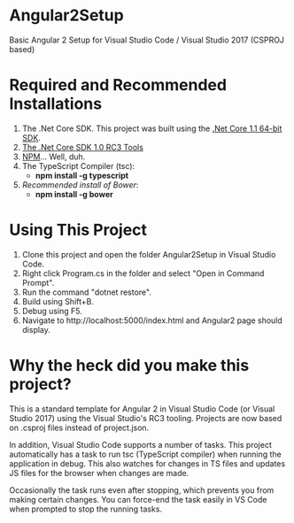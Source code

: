 # Angular2Setup
Basic Angular 2 Setup for Visual Studio Code / Visual Studio 2017 (CSPROJ based)

# Required and Recommended Installations
<ol>
<li>The .Net Core SDK. This project was built using the <a href="https://go.microsoft.com/fwlink/?LinkID=835014">.Net Core 1.1 64-bit SDK</a>.</li>
<li><a href="https://github.com/dotnet/core/blob/master/release-notes/rc3-download.md">The .Net Core SDK 1.0 RC3 Tools</a></li>
<li><a href="https://www.npmjs.com/">NPM</a>... Well, duh.</li>
<li>The TypeScript Compiler (tsc): <ul><li><b>npm install -g typescript</b></li></ul></li>
<li><i>Recommended install of Bower</i>: <ul><li><b>npm install -g bower</b></li></ul></li>
</ol>

# Using This Project
<ol>
<li>Clone this project and open the folder Angular2Setup in Visual Studio Code.</li>
<li>Right click Program.cs in the folder and select "Open in Command Prompt".</li>
<li>Run the command "dotnet restore".</li>
<li>Build using Shift+B.</li>
<li>Debug using F5.</li>
<li>Navigate to http://localhost:5000/index.html and Angular2 page should display.</li>
</ol>

# Why the heck did you make this project?
This is a standard template for Angular 2 in Visual Studio Code (or Visual Studio 2017) using the Visual Studio's RC3 tooling. Projects are now based on .csproj files instead of project.json.

In addition, Visual Studio Code supports a number of tasks. This project automatically has a task to run tsc (TypeScript compiler) when running the application in debug. This also watches for changes in TS files and updates JS files for the browser when changes are made.

Occasionally the task runs even after stopping, which prevents you from making certain changes. You can force-end the task easily in VS Code when prompted to stop the running tasks.
